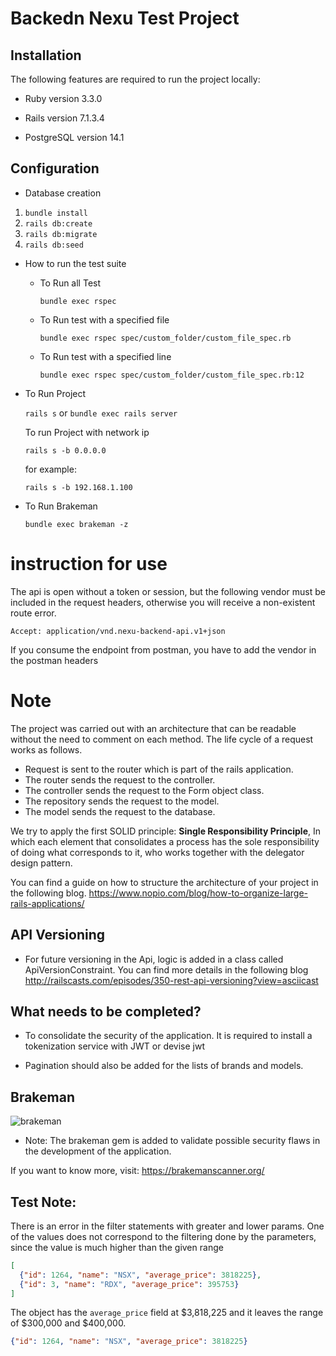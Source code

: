 # Backedn Nexu Test Project

## Installation

The following features are required to run the project locally:

* Ruby version 3.3.0

* Rails version 7.1.3.4

* PostgreSQL version 14.1

## Configuration

* Database creation
 1. `bundle install`
 2. `rails db:create`
 3. `rails db:migrate`
 4. `rails db:seed`

* How to run the test suite
  * To Run all Test

     `bundle exec rspec`

  * To Run test with a specified file
    
    `bundle exec rspec spec/custom_folder/custom_file_spec.rb`

  * To Run test with a specified line
    
    `bundle exec rspec spec/custom_folder/custom_file_spec.rb:12`

* To Run Project

   `rails s` or `bundle exec rails server`

  To run Project with network ip
  
   `rails s -b 0.0.0.0`

  for example:
  
   `rails s -b 192.168.1.100`

* To Run Brakeman
  
   `bundle exec brakeman -z`

# instruction for use
The api is open without a token or session, but the following vendor must be included in the request headers, otherwise you will receive a non-existent route error.

`Accept: application/vnd.nexu-backend-api.v1+json`

If you consume the endpoint from postman, you have to add the vendor in the postman headers

# Note

The project was carried out with an architecture that can be readable without the need to comment on each method. The life cycle of a request works as follows.

- Request is sent to the router which is part of the rails application.
- The router sends the request to the controller.
- The controller sends the request to the Form object class.
- The repository sends the request to the model.
- The model sends the request to the database.

We try to apply the first SOLID principle: __Single Responsibility Principle__, In which each element that consolidates a process has the sole responsibility of doing what corresponds to it, who works together with the delegator design pattern.

You can find a guide on how to structure the architecture of your project in the following blog.
https://www.nopio.com/blog/how-to-organize-large-rails-applications/

## API Versioning

* For future versioning in the Api, logic is added in a class called ApiVersionConstraint.
You can find more details in the following blog http://railscasts.com/episodes/350-rest-api-versioning?view=asciicast

## What needs to be completed?

* To consolidate the security of the application. It is required to install a tokenization service with JWT or devise jwt

* Pagination should also be added for the lists of brands and models.

## Brakeman

![brakeman](brakeman.png)

* Note: The brakeman gem is added to validate possible security flaws in the development of the application.

If you want to know more, visit: https://brakemanscanner.org/

## Test Note:

There is an error in the filter statements with greater and lower params. One of the values ​​does not correspond to the filtering done by the parameters, since the value is much higher than the given range

```JSON
[
  {"id": 1264, "name": "NSX", "average_price": 3818225},
  {"id": 3, "name": "RDX", "average_price": 395753}
]

```

The object has the `average_price` field at $3,818,225 and it leaves the range of $300,000 and $400,000.
```JSON
{"id": 1264, "name": "NSX", "average_price": 3818225}
```
